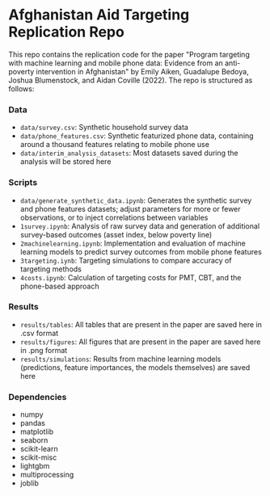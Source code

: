 # Afghanistan Aid Targeting Replication Repo

This repo contains the replication code for the paper "Program targeting with machine learning and mobile phone data: Evidence from an anti-poverty intervention in Afghanistan" by Emily Aiken, Guadalupe Bedoya, Joshua Blumenstock, and Aidan Coville (2022). The repo is structured as follows:

### Data
- `data/survey.csv`: Synthetic household survey data
- `data/phone_features.csv`: Synthetic featurized phone data, containing around a thousand features relating to mobile phone use 
- `data/interim_analysis_datasets`: Most datasets saved during the analysis will be stored here

### Scripts
- `data/generate_synthetic_data.ipynb`: Generates the synthetic survey and phone features datasets; adjust parameters for more or fewer observations, or to inject correlations between variables
- `1survey.ipynb`: Analysis of raw survey data and generation of additional survey-based outcomes (asset index, below poverty line)
- `2machinelearning.ipynb`: Implementation and evaluation of machine learning models to predict survey outcomes from mobile phone features
- `3targeting.iynb`: Targeting simulations to compare accuracy of targeting methods
- `4costs.ipynb`: Calculation of targeting costs for PMT, CBT, and the phone-based approach

### Results
- `results/tables`: All tables that are present in the paper are saved here in .csv format
- `results/figures`: All figures that are present in the paper are saved here in .png format
- `results/simulations`: Results from machine learning models (predictions, feature importances, the models themselves) are saved here

### Dependencies
- numpy 
- pandas
- matplotlib
- seaborn
- scikit-learn
- scikit-misc
- lightgbm
- multiprocessing
- joblib
